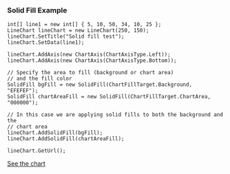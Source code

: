 ### Solid Fill Example ###
```
int[] line1 = new int[] { 5, 10, 50, 34, 10, 25 };
LineChart lineChart = new LineChart(250, 150);
lineChart.SetTitle("Solid fill test");
lineChart.SetData(line1);

lineChart.AddAxis(new ChartAxis(ChartAxisType.Left));
lineChart.AddAxis(new ChartAxis(ChartAxisType.Bottom));

// Specify the area to fill (background or chart area)
// and the fill color
SolidFill bgFill = new SolidFill(ChartFillTarget.Background, "EFEFEF");
SolidFill chartAreaFill = new SolidFill(ChartFillTarget.ChartArea, "000000");

// In this case we are applying solid fills to both the background and the
// chart area
lineChart.AddSolidFill(bgFill);
lineChart.AddSolidFill(chartAreaFill);

lineChart.GetUrl();
```
[See the chart](http://chart.apis.google.com/chart?cht=lc&chs=250x150&chd=s:FKyiKZ&chtt=Solid+fill+test&chf=bg,s,EFEFEF|c,s,000000&chxt=y,x&chxl=0:|1:&chxp=&chxr=&chxs=)